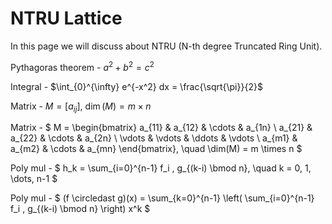 # NTRU Lattice

In this page we will discuss about NTRU (N-th degree Truncated Ring Unit).

Pythagoras theorem - $a^2+b^2=c^2$

Integral - $\int_{0}^{\infty} e^{-x^2} dx = \frac{\sqrt{\pi}}{2}$

Matrix - $M = [a_{ij}], \ \dim(M) = m \times n$

Matrix - $
M =
\begin{bmatrix}
a_{11} & a_{12} & \cdots & a_{1n} \\
a_{21} & a_{22} & \cdots & a_{2n} \\
\vdots & \vdots & \ddots & \vdots \\
a_{m1} & a_{m2} & \cdots & a_{mn}
\end{bmatrix},
\quad \dim(M) = m \times n
$

Poly mul - $
h_k = \sum_{i=0}^{n-1} f_i \, g_{(k-i) \bmod n}, 
\quad k = 0, 1, \dots, n-1
$

Poly mul - $ (f \circledast g)(x) = \sum_{k=0}^{n-1} \left( \sum_{i=0}^{n-1} f_i \, g_{(k-i) \bmod n} \right) x^k $
